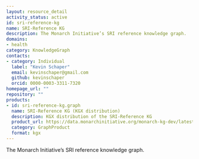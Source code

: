 ```yaml
---
layout: resource_detail
activity_status: active
id: sri-reference-kg
name: SRI-Reference KG
description: The Monarch Initiative’s SRI reference knowledge graph.
domains:
- health
category: KnowledgeGraph
contacts:
- category: Individual
  label: "Kevin Schaper"
  email: kevinschaper@gmail.com
  github: kevinschaper
  orcid: 0000-0003-3311-7320
homepage_url: ""
repository: ""
products:
- id: sri-reference-kg.graph
  name: SRI-Reference KG (KGX distribution)
  description: KGX distribution of the SRI-Reference KG
  product_url: https://data.monarchinitiative.org/monarch-kg-dev/latest/monarch-kg.tar.gz
  category: GraphProduct
  format: kgx
---
```


The Monarch Initiative’s SRI reference knowledge graph.
